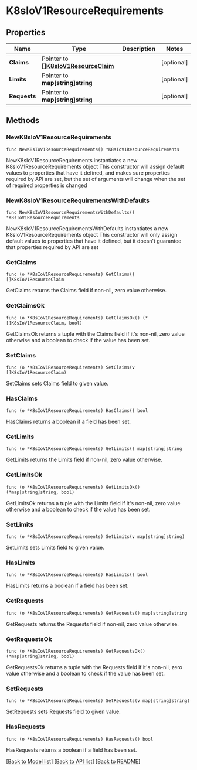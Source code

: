 # K8sIoV1ResourceRequirements

## Properties

Name | Type | Description | Notes
------------ | ------------- | ------------- | -------------
**Claims** | Pointer to [**[]K8sIoV1ResourceClaim**](K8sIoV1ResourceClaim.md) |  | [optional] 
**Limits** | Pointer to **map[string]string** |  | [optional] 
**Requests** | Pointer to **map[string]string** |  | [optional] 

## Methods

### NewK8sIoV1ResourceRequirements

`func NewK8sIoV1ResourceRequirements() *K8sIoV1ResourceRequirements`

NewK8sIoV1ResourceRequirements instantiates a new K8sIoV1ResourceRequirements object
This constructor will assign default values to properties that have it defined,
and makes sure properties required by API are set, but the set of arguments
will change when the set of required properties is changed

### NewK8sIoV1ResourceRequirementsWithDefaults

`func NewK8sIoV1ResourceRequirementsWithDefaults() *K8sIoV1ResourceRequirements`

NewK8sIoV1ResourceRequirementsWithDefaults instantiates a new K8sIoV1ResourceRequirements object
This constructor will only assign default values to properties that have it defined,
but it doesn't guarantee that properties required by API are set

### GetClaims

`func (o *K8sIoV1ResourceRequirements) GetClaims() []K8sIoV1ResourceClaim`

GetClaims returns the Claims field if non-nil, zero value otherwise.

### GetClaimsOk

`func (o *K8sIoV1ResourceRequirements) GetClaimsOk() (*[]K8sIoV1ResourceClaim, bool)`

GetClaimsOk returns a tuple with the Claims field if it's non-nil, zero value otherwise
and a boolean to check if the value has been set.

### SetClaims

`func (o *K8sIoV1ResourceRequirements) SetClaims(v []K8sIoV1ResourceClaim)`

SetClaims sets Claims field to given value.

### HasClaims

`func (o *K8sIoV1ResourceRequirements) HasClaims() bool`

HasClaims returns a boolean if a field has been set.

### GetLimits

`func (o *K8sIoV1ResourceRequirements) GetLimits() map[string]string`

GetLimits returns the Limits field if non-nil, zero value otherwise.

### GetLimitsOk

`func (o *K8sIoV1ResourceRequirements) GetLimitsOk() (*map[string]string, bool)`

GetLimitsOk returns a tuple with the Limits field if it's non-nil, zero value otherwise
and a boolean to check if the value has been set.

### SetLimits

`func (o *K8sIoV1ResourceRequirements) SetLimits(v map[string]string)`

SetLimits sets Limits field to given value.

### HasLimits

`func (o *K8sIoV1ResourceRequirements) HasLimits() bool`

HasLimits returns a boolean if a field has been set.

### GetRequests

`func (o *K8sIoV1ResourceRequirements) GetRequests() map[string]string`

GetRequests returns the Requests field if non-nil, zero value otherwise.

### GetRequestsOk

`func (o *K8sIoV1ResourceRequirements) GetRequestsOk() (*map[string]string, bool)`

GetRequestsOk returns a tuple with the Requests field if it's non-nil, zero value otherwise
and a boolean to check if the value has been set.

### SetRequests

`func (o *K8sIoV1ResourceRequirements) SetRequests(v map[string]string)`

SetRequests sets Requests field to given value.

### HasRequests

`func (o *K8sIoV1ResourceRequirements) HasRequests() bool`

HasRequests returns a boolean if a field has been set.


[[Back to Model list]](../README.md#documentation-for-models) [[Back to API list]](../README.md#documentation-for-api-endpoints) [[Back to README]](../README.md)


